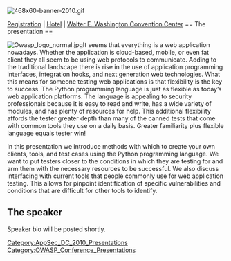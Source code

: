 ![468x60-banner-2010.gif](468x60-banner-2010.gif
"468x60-banner-2010.gif")

[Registration](https://guest.cvent.com/EVENTS/Register/IdentityConfirmation.aspx?e=d52c6f5f-d568-4e16-b8e0-b5e2bf87ab3a)
|
[Hotel](https://resweb.passkey.com/Resweb.do?mode=welcome_gi_new&groupID=2766908)
| [Walter E. Washington Convention
Center](http://www.dcconvention.com/)
\== The presentation ==

![Owasp_logo_normal.jpg](Owasp_logo_normal.jpg
"Owasp_logo_normal.jpg")It seems that everything is a web application
nowadays. Whether the application is cloud-based, mobile, or even fat
client they all seem to be using web protocols to communicate. Adding to
the traditional landscape there is rise in the use of application
programming interfaces, integration hooks, and next generation web
technologies. What this means for someone testing web applications is
that flexibility is the key to success. The Python programming language
is just as flexible as today’s web application platforms. The language
is appealing to security professionals because it is easy to read and
write, has a wide variety of modules, and has plenty of resources for
help. This additional flexibility affords the tester greater depth than
many of the canned tests that come with common tools they use on a daily
basis. Greater familiarity plus flexible language equals tester win\!

In this presentation we introduce methods with which to create your own
clients, tools, and test cases using the Python programming language. We
want to put testers closer to the conditions in which they are testing
for and arm them with the necessary resources to be successful. We also
discuss interfacing with current tools that people commonly use for web
application testing. This allows for pinpoint identification of specific
vulnerabilities and conditions that are difficult for other tools to
identify.

## The speaker

Speaker bio will be posted shortly.

[Category:AppSec_DC_2010_Presentations](Category:AppSec_DC_2010_Presentations "wikilink")
[Category:OWASP_Conference_Presentations](Category:OWASP_Conference_Presentations "wikilink")